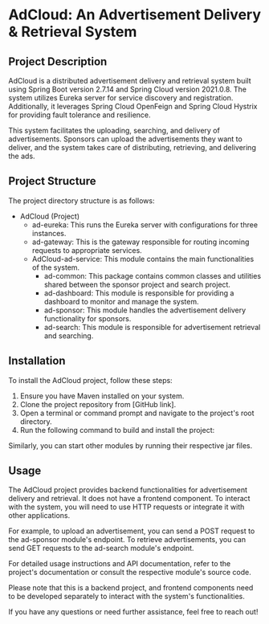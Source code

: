 # AdCloud: An Advertisement Delivery & Retrieval System

## Project Description

AdCloud is a distributed advertisement delivery and retrieval system built using Spring Boot version 2.7.14 and Spring Cloud version 2021.0.8. The system utilizes Eureka server for service discovery and registration. Additionally, it leverages Spring Cloud OpenFeign and Spring Cloud Hystrix for providing fault tolerance and resilience.

This system facilitates the uploading, searching, and delivery of advertisements. Sponsors can upload the advertisements they want to deliver, and the system takes care of distributing, retrieving, and delivering the ads.

## Project Structure

The project directory structure is as follows:

- AdCloud (Project)
    - ad-eureka: This runs the Eureka server with configurations for three instances.
    - ad-gateway: This is the gateway responsible for routing incoming requests to appropriate services.
    - AdCloud-ad-service: This module contains the main functionalities of the system.
        - ad-common: This package contains common classes and utilities shared between the sponsor project and search project.
        - ad-dashboard: This module is responsible for providing a dashboard to monitor and manage the system.
        - ad-sponsor: This module handles the advertisement delivery functionality for sponsors.
        - ad-search: This module is responsible for advertisement retrieval and searching.

## Installation

To install the AdCloud project, follow these steps:

1. Ensure you have Maven installed on your system.
2. Clone the project repository from [GitHub link].
3. Open a terminal or command prompt and navigate to the project's root directory.
4. Run the following command to build and install the project:



Similarly, you can start other modules by running their respective jar files.

## Usage

The AdCloud project provides backend functionalities for advertisement delivery and retrieval. It does not have a frontend component. To interact with the system, you will need to use HTTP requests or integrate it with other applications.

For example, to upload an advertisement, you can send a POST request to the ad-sponsor module's endpoint. To retrieve advertisements, you can send GET requests to the ad-search module's endpoint.

For detailed usage instructions and API documentation, refer to the project's documentation or consult the respective module's source code.

Please note that this is a backend project, and frontend components need to be developed separately to interact with the system's functionalities.

If you have any questions or need further assistance, feel free to reach out!


